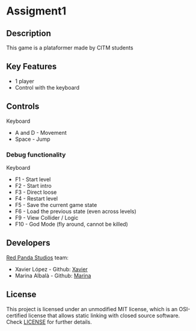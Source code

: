 # Assigment1

## Description

This game is a plataformer made by CITM students

## Key Features

 - 1 player
 - Control with the keyboard
 
## Controls

Keyboard
- A and D  - Movement
- Space - Jump

### Debug functionality

Keyboard
- F1 - Start level
- F2 - Start intro
- F3 - Direct loose
- F4 - Restart level
- F5 - Save the current game state
- F6 - Load the previous state (even across levels)
- F9 - View Collider / Logic
- F10 - God Mode (fly around, cannot be killed)



## Developers
[Red Panda Studios](https://github.com/Xavierlm11/Assignment1) team:

 - Xavier López - Github: [Xavier](https://github.com/Xavierlm11)
 - Marina Albalà - Github: [Marina](https://github.com/Vizalt)

## License

This project is licensed under an unmodified MIT license, which is an OSI-certified license that allows static linking with closed source software. Check [LICENSE](LICENSE) for further details.
